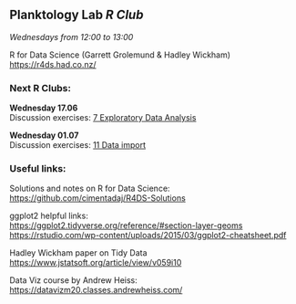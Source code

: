 
## __Planktology Lab   *R Club*__
*Wednesdays from 12:00 to 13:00*

R for Data Science (Garrett Grolemund & Hadley Wickham)  
https://r4ds.had.co.nz/  

### __Next R Clubs:__

__Wednesday 17.06__   
Discussion exercises: [7 Exploratory Data Analysis](https://r4ds.had.co.nz/exploratory-data-analysis.html)   

__Wednesday 01.07__   
Discussion exercises: [11 Data import](https://r4ds.had.co.nz/data-import.html)   




### __Useful links:__  

Solutions and notes on R for Data Science:  
https://github.com/cimentadaj/R4DS-Solutions  

ggplot2 helpful links:   
https://ggplot2.tidyverse.org/reference/#section-layer-geoms  
https://rstudio.com/wp-content/uploads/2015/03/ggplot2-cheatsheet.pdf  

Hadley Wickham paper on Tidy Data  
https://www.jstatsoft.org/article/view/v059i10  

Data Viz course by Andrew Heiss:
https://datavizm20.classes.andrewheiss.com/





